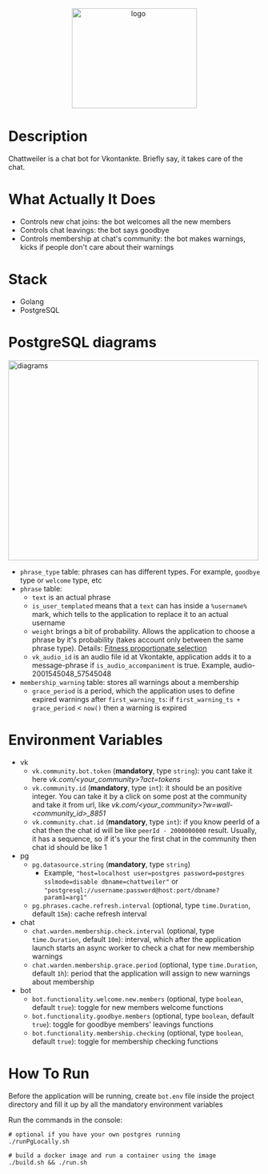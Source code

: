 <div align="center">
    <img src="https://user-images.githubusercontent.com/44072343/155874103-b1757bd9-0b31-4e8c-8a74-bdf372f71ef5.png" width="250" height="200" alt="logo">
</div>

# Description

Chattweiler is a chat bot for Vkontankte. Briefly say, it takes care of the chat.

# What Actually It Does

- Controls new chat joins: the bot welcomes all the new members
- Controls chat leavings: the bot says goodbye
- Controls membership at chat's community: the bot makes warnings, kicks if people don't care about their warnings

# Stack

- Golang
- PostgreSQL

# PostgreSQL diagrams

<img src="https://user-images.githubusercontent.com/44072343/155875606-e10b2ba4-94e2-4fd0-9609-7aa416785e86.png" width="500" height="400" alt="diagrams">
<br>

- `phrase_type` table: phrases can has different types. For example, `goodbye` type or `welcome` type, etc
- `phrase` table:
  - `text` is an actual phrase
  - `is_user_templated` means that a `text` can has inside a `%username%` mark, which tells to the application to replace it to an actual username
  - `weight` brings a bit of probability. Allows the application to choose a phrase by it's probability (takes account only between the same phrase type). Details: <a href="https://en.wikipedia.org/wiki/Fitness_proportionate_selection">Fitness proportionate selection</a>
  - `vk_audio_id` is an audio file id at Vkontakte, application adds it to a message-phrase if `is_audio_accompaniment` is true. Example, audio-2001545048_57545048
- `membership_warning` table: stores all warnings about a membership 
   - `grace_period` is a period, which the application uses to define expired warnings after `first_warning_ts`: if `first_warning_ts + grace_period` < `now()` then a warning is expired  

# Environment Variables

- vk
  - ```vk.community.bot.token``` (**mandatory**, type `string`): you cant take it here *vk.com/<your_community>?act=tokens*
  - ```vk.community.id``` (**mandatory**, type `int`): it should be an positive integer. You can take it by a click on some post at the community and take it from url, like *vk.com/<your_community>?w=wall-<community_id>_8851*
  - ```vk.community.chat.id``` (**mandatory**, type `int`): if you know peerId of a chat then the chat id will be like `peerId - 2000000000` result. Usually, it has a sequence, so if it's your the first chat in the community then chat id should be like 1
- pg
  - ```pg.datasource.string``` (**mandatory**, type `string`)
     - Example, `"host=localhost user=postgres password=postgres sslmode=disable dbname=chattweiler"` or `"postgresql://username:password@host:port/dbname?param1=arg1"`
  - ```pg.phrases.cache.refresh.interval``` (optional, type `time.Duration`, default `15m`): cache refresh interval
- chat
  - ```chat.warden.membership.check.interval``` (optional, type `time.Duration`, default `10m`): interval, which after the application launch starts an async worker to check a chat for new membership warnings
  - ```chat.warden.membership.grace.period``` (optional, type `time.Duration`, default `1h`): period that the application will assign to new warnings about membership
- bot
  - ```bot.functionality.welcome.new.members``` (optional, type `boolean`, default `true`): toggle for new members welcome functions
  - ```bot.functionality.goodbye.members``` (optional, type `boolean`, default `true`): toggle for goodbye members' leavings functions
  - ```bot.functionality.membership.checking``` (optional, type `boolean`, default `true`): toggle for membership checking functions 
  
# How To Run

Before the application will be running, create `bot.env` file inside the project directory and fill it up by all the mandatory environment variables

Run the commands in the console:

```
# optional if you have your own postgres running
./runPgLocally.sh 

# build a docker image and run a container using the image 
./build.sh && ./run.sh
```